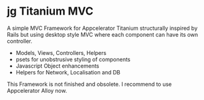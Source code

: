 jg Titanium MVC
===============

A simple MVC Framework for Appcelerator Titanium structurally inspired by Rails but using desktop style MVC where each component can have its own controller.

* Models, Views, Controllers, Helpers
* psets for unobstrusive styling of components
* Javascript Object enhancements
* Helpers for Network, Localisation and DB

This Framework is not finished and obsolete. I recommend to use Appcelerator Alloy now.
